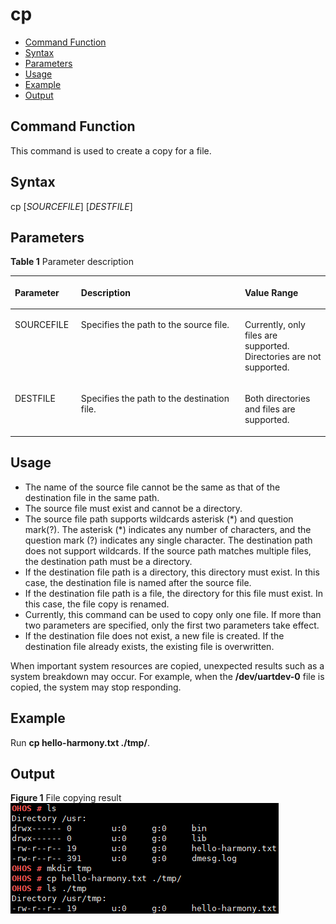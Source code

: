 # cp<a name="EN-US_TOPIC_0000001133846484"></a>

-   [Command Function](#section6841203041513)
-   [Syntax](#section24286359150)
-   [Parameters](#section558617385152)
-   [Usage](#section16128156162)
-   [Example](#section19354171211618)
-   [Output](#section16754183195914)

## Command Function<a name="section6841203041513"></a>

This command is used to create a copy for a file.

## Syntax<a name="section24286359150"></a>

cp \[_SOURCEFILE_\] \[_DESTFILE_\]

## Parameters<a name="section558617385152"></a>

**Table  1**  Parameter description

<a name="table1130mcpsimp"></a>
<table><thead align="left"><tr id="row1136mcpsimp"><th class="cellrowborder" valign="top" width="21%" id="mcps1.2.4.1.1"><p id="p1138mcpsimp"><a name="p1138mcpsimp"></a><a name="p1138mcpsimp"></a><strong id="b203611832412"><a name="b203611832412"></a><a name="b203611832412"></a>Parameter</strong></p>
</th>
<th class="cellrowborder" valign="top" width="52%" id="mcps1.2.4.1.2"><p id="p1140mcpsimp"><a name="p1140mcpsimp"></a><a name="p1140mcpsimp"></a><strong id="b1170512342014"><a name="b1170512342014"></a><a name="b1170512342014"></a>Description</strong></p>
</th>
<th class="cellrowborder" valign="top" width="27%" id="mcps1.2.4.1.3"><p id="p1142mcpsimp"><a name="p1142mcpsimp"></a><a name="p1142mcpsimp"></a><strong id="b173835351418"><a name="b173835351418"></a><a name="b173835351418"></a>Value Range</strong></p>
</th>
</tr>
</thead>
<tbody><tr id="row1143mcpsimp"><td class="cellrowborder" valign="top" width="21%" headers="mcps1.2.4.1.1 "><p id="p1145mcpsimp"><a name="p1145mcpsimp"></a><a name="p1145mcpsimp"></a>SOURCEFILE</p>
</td>
<td class="cellrowborder" valign="top" width="52%" headers="mcps1.2.4.1.2 "><p id="p1147mcpsimp"><a name="p1147mcpsimp"></a><a name="p1147mcpsimp"></a>Specifies the path to the source file.</p>
</td>
<td class="cellrowborder" valign="top" width="27%" headers="mcps1.2.4.1.3 "><p id="p1149mcpsimp"><a name="p1149mcpsimp"></a><a name="p1149mcpsimp"></a>Currently, only files are supported. Directories are not supported.</p>
</td>
</tr>
<tr id="row1150mcpsimp"><td class="cellrowborder" valign="top" width="21%" headers="mcps1.2.4.1.1 "><p id="p1152mcpsimp"><a name="p1152mcpsimp"></a><a name="p1152mcpsimp"></a>DESTFILE</p>
</td>
<td class="cellrowborder" valign="top" width="52%" headers="mcps1.2.4.1.2 "><p id="p1154mcpsimp"><a name="p1154mcpsimp"></a><a name="p1154mcpsimp"></a>Specifies the path to the destination file.</p>
</td>
<td class="cellrowborder" valign="top" width="27%" headers="mcps1.2.4.1.3 "><p id="p1156mcpsimp"><a name="p1156mcpsimp"></a><a name="p1156mcpsimp"></a>Both directories and files are supported.</p>
</td>
</tr>
</tbody>
</table>

## Usage<a name="section16128156162"></a>

-   The name of the source file cannot be the same as that of the destination file in the same path.
-   The source file must exist and cannot be a directory.
-   The source file path supports wildcards asterisk \(\*\) and question mark\(?\). The asterisk \(\*\) indicates any number of characters, and the question mark \(?\) indicates any single character. The destination path does not support wildcards. If the source path matches multiple files, the destination path must be a directory.
-   If the destination file path is a directory, this directory must exist. In this case, the destination file is named after the source file.
-   If the destination file path is a file, the directory for this file must exist. In this case, the file copy is renamed.
-   Currently, this command can be used to copy only one file. If more than two parameters are specified, only the first two parameters take effect.
-   If the destination file does not exist, a new file is created. If the destination file already exists, the existing file is overwritten.

When important system resources are copied, unexpected results such as a system breakdown may occur. For example, when the  **/dev/uartdev-0**  file is copied, the system may stop responding.

## Example<a name="section19354171211618"></a>

Run  **cp hello-harmony.txt ./tmp/**.

## Output<a name="section16754183195914"></a>

**Figure  1**  File copying result<a name="fig184025115493"></a>  
![](figure/file-copying-result.png "file-copying-result")

